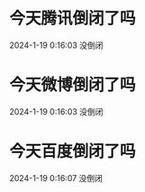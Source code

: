 # 今天腾讯倒闭了吗

2024-1-19 0:16:03 没倒闭

# 今天微博倒闭了吗

2024-1-19 0:16:03 没倒闭

# 今天百度倒闭了吗

2024-1-19 0:16:07 没倒闭

